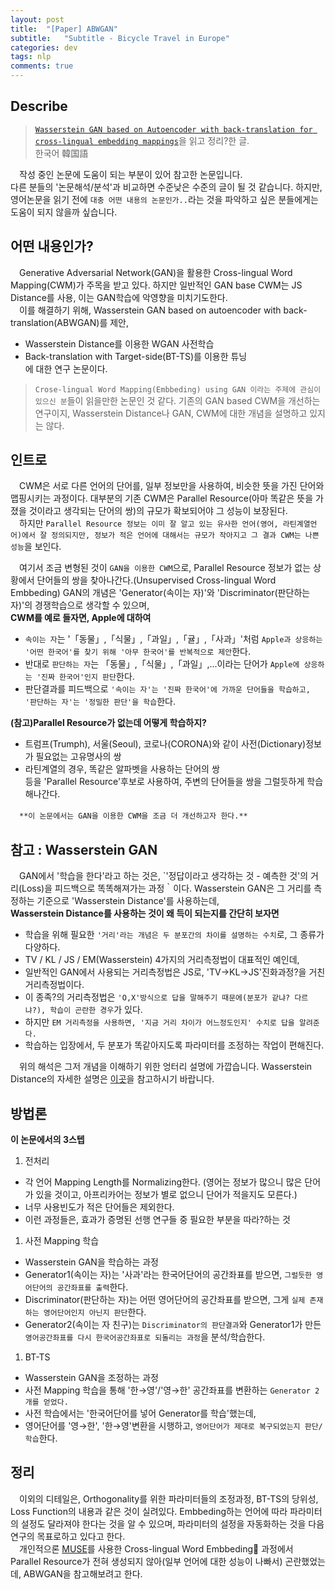 ```yaml
---
layout: post
title:  "[Paper] ABWGAN"
subtitle:   "Subtitle - Bicycle Travel in Europe"
categories: dev
tags: nlp
comments: true
---
```

## Describe
> [`Wasserstein GAN based on Autoencoder with back-translation for cross-lingual embedding mappings`](https://www.sciencedirect.com/science/article/pii/S0167865519303538)을 읽고 정리?한 글.<br>
한국어 韓国語

<!-- ## 目次
- [ヨーロッパ自転車旅行ってなに？](#jump1)
- [どこに行ったの?](#jump2)
  - [チェコ](#jump3)
  - [ドイツ](#jump4)
  - [フランス](#jump5)
  - [スイス](#jump6)
  - [イタリア](#jump7)
  - [スロベニア](#jump8)
  - [クロアチア](#jump9)
  - [ハンガリー](#jump10)
  - [スロバキア](#jump11)
  - [オーストリア](#jump12) -->


　작성 중인 논문에 도움이 되는 부분이 있어 참고한 논문입니다.<br> 다른 분들의 '논문해석/분석'과 비교하면 수준낮은 수준의 글이 될 것 같습니다. 하지만, 영어논문을 읽기 전에 `대충 어떤 내용의 논문인가..`라는 것을 파악하고 싶은 분들에게는 도움이 되지 않을까 싶습니다.


## 어떤 내용인가?
　Generative Adversarial Network(GAN)을 활용한 Cross-lingual Word Mapping(CWM)가 주목을 받고 있다.
하지만 일반적인 GAN base CWM는 JS Distance를 사용, 이는 GAN학습에 악영향을 미치기도한다.<br>
　이를 해결하기 위해, Wasserstein GAN based on autoencoder with back-translation(ABWGAN)를 제안, 
- Wasserstein Distance를 이용한 WGAN 사전학습
- Back-translation with Target-side(BT-TS)를 이용한 튜닝<br>
에 대한 연구 논문이다.

> `Crose-lingual Word Mapping(Embbeding) using GAN 이라는 주제에 관심이 있으신 분`들이 읽을만한 논문인 것 같다. 기존의 GAN based CWM을 개선하는 연구이지, Wasserstein Distance나 GAN, CWM에 대한 개념을 설명하고 있지는 않다.

## 인트로
　CWM은 서로 다른 언어의 단어를, 일부 정보만을 사용하여, 비슷한 뜻을 가진 단어와 맵핑시키는 과정이다. 대부분의 기존 CWM은 Parallel Resource(아마 똑같은 뜻을 가졌을 것이라고 생각되는 단어의 쌍)의 규모가 확보되어야 그 성능이 보장된다. <br>　하지만 `Parallel Resource 정보는 이미 잘 알고 있는 유사한 언어(영어, 라틴계열언어)에서 잘 정의되지만, 정보가 적은 언어에 대해서는 규모가 작아지고 그 결과 CWM는 나쁜 성능`을 보인다.

　여기서 조금 변형된 것이 `GAN을 이용한 CWM`으로, Parallel Resource 정보가 없는 상황에서 단어들의 쌍을 찾아나간다.(Unsupervised Cross-lingual Word Embbeding) GAN의 개념은 'Generator(속이는 자)'와 'Discriminator(판단하는 자)'의 경쟁학습으로 생각할 수 있으며,<br>**CWM를 예로 들자면, Apple에 대하여**
- `속이는 자`는 '「동물」,「식물」,「과일」,「귤」,「사과」'처럼 `Apple과 상응하는 '어떤 한국어'를 찾기 위해 '아무 한국어'를 반복적으로 제안`한다. 
- 반대로 `판단하는 자`는 「동물」,「식물」,「과일」,...이라는 단어가 `Apple에 상응하는 '진짜 한국어'인지 판단`한다. 
- 판단결과를 피드백으로 `'속이는 자'는 '진짜 한국어'에 가까운 단어들을 학습하고, '판단하는 자'는 '정밀한 판단'을 학습`한다.

**(참고)Parallel Resource가 없는데 어떻게 학습하지?**
- 트럼프(Trumph), 서울(Seoul), 코로나(CORONA)와 같이 사전(Dictionary)정보가 필요없는 고유명사의 쌍
- 라틴계열의 경우, 똑같은 알파벳을 사용하는 단어의 쌍
<br>등을 'Parallel Resource'후보로 사용하여, 주변의 단어들을 쌍을 그럴듯하게 학습해나간다.

　`**이 논문에서는 GAN을 이용한 CWM을 조금 더 개선하고자 한다.**`


## 참고 : Wasserstein GAN
　GAN에서 '학습을 한다'라고 하는 것은, `'정답이라고 생각하는 것 - 예측한 것'의 거리(Loss)을 피드백으로 똑똑해져가는 과정｀이다. Wasserstein GAN은 그 거리를 측정하는 기준으로 'Wasserstein Distance'를 사용하는데,<br>
**Wasserstein Distance를 사용하는 것이 왜 득이 되는지를 간단히 보자면**
- 학습을 위해 필요한 `'거리'라는 개념은 두 분포간의 차이를 설명하는 수치`로, 그 종류가 다양하다.
- TV / KL / JS / EM(Wasserstein) 4가지의 거리측정법이 대표적인 예인데,
- 일반적인 GAN에서 사용되는 거리측정법은 JS로, 'TV→KL→JS'진화과정?을 거친 거리측정법이다.
- 이 종족?의 거리측정법은 `'O,X'방식으로 답을 말해주기 때문에(분포가 같냐? 다르냐?), 학습이 곤란한 경우`가 있다.
- 하지만 `EM 거리측정을 사용하면, '지금 거리 차이가 어느정도인지' 수치로 답을 알려준다.`
- 학습하는 입장에서, 두 분포가 똑같아지도록 파라미터를 조정하는 작업이 편해진다. 

　위의 해석은 그저 개념을 이해하기 위한 엉터리 설명에 가깝습니다. Wasserstein Distance의 자세한 설명은 [이곳](https://www.slideshare.net/ssuser7e10e4/wasserstein-gan-i)을 참고하시기 바랍니다.

## 방법론
**이 논문에서의 3스텝**
1. 전처리 
  - 각 언어 Mapping Length를 Normalizing한다. (영어는 정보가 많으니 많은 단어가 있을 것이고, 아프리카어는 정보가 별로 없으니 단어가 적을지도 모른다.)
  - 너무 사용빈도가 적은 단어들은 제외한다. 
  - 이런 과정들은, 효과가 증명된 선행 연구들 중 필요한 부분을 따라?하는 것
1. 사전 Mapping 학습
  - Wasserstein GAN을 학습하는 과정
  - Generator1(속이는 자)는 '사과'라는 한국어단어의 공간좌표를 받으면, `그럴듯한 영어단어의 공간좌표를 출력`한다.
  - Discriminator(판단하는 자)는 어떤 영어단어의 공간좌표를 받으면, 그게 `실제 존재하는 영어단어인지 아닌지 판단`한다.
  - Generator2(속이는 자 친구)는 `Discriminator의 판단결과`와 Generator1가 만든 `영어공간좌표를 다시 한국어공간좌표로 되돌리는 과정`을 분석/학습한다.
1. BT-TS
  - Wasserstein GAN을 조정하는 과정
  - 사전 Mapping 학습을 통해 '한→영'/'영→한' 공간좌표를 변환하는 `Generator 2개를 얻었다.`
  - 사전 학습에서는 '한국어단어를 넣어 Generator를 학습'했는데,
  - 영어단어를 '영→한', '한→영'변환을 시행하고, `영어단어가 제대로 복구되었는지 판단/학습`한다.

## 정리
　이외의 디테일은, Orthogonality를 위한 파라미터들의 조정과정, BT-TS의 당위성, Loss Function의 내용과 같은 것이 실려있다.
Embbeding하는 언어에 따라 파라미터의 설정도 달라져야 한다는 것을 알 수 있으며, 파라미터의 설정을 자동화하는 것을 다음 연구의 목표로하고 있다고 한다.<br>
　개인적으론 [MUSE](https://github.com/facebookresearch/MUSE)를 사용한 Cross-lingual Word Embbeding 과정에서 Parallel Resource가 전혀 생성되지 않아(일부 언어에 대한 성능이 나빠서) 곤란했었는데, ABWGAN을 참고해보려고 한다.



